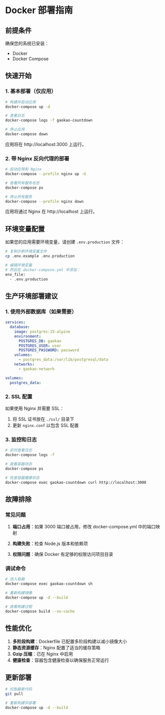 # Docker 部署指南

## 前提条件

确保您的系统已安装：
- Docker
- Docker Compose

## 快速开始

### 1. 基本部署（仅应用）

```bash
# 构建并启动应用
docker-compose up -d

# 查看日志
docker-compose logs -f gaokao-countdown

# 停止应用
docker-compose down
```

应用将在 http://localhost:3000 上运行。

### 2. 带 Nginx 反向代理的部署

```bash
# 启动应用和 Nginx
docker-compose --profile nginx up -d

# 查看所有服务状态
docker-compose ps

# 停止所有服务
docker-compose --profile nginx down
```

应用将通过 Nginx 在 http://localhost 上运行。

## 环境变量配置

如果您的应用需要环境变量，请创建 `.env.production` 文件：

```bash
# 复制示例环境变量文件
cp .env.example .env.production

# 编辑环境变量
# 然后在 docker-compose.yml 中添加：
env_file:
  - .env.production
```

## 生产环境部署建议

### 1. 使用外部数据库（如果需要）

```yaml
services:
  database:
    image: postgres:15-alpine
    environment:
      POSTGRES_DB: gaokao
      POSTGRES_USER: user
      POSTGRES_PASSWORD: password
    volumes:
      - postgres_data:/var/lib/postgresql/data
    networks:
      - gaokao-network

volumes:
  postgres_data:
```

### 2. SSL 配置

如果使用 Nginx 并需要 SSL：

1. 将 SSL 证书放在 `./ssl/` 目录下
2. 更新 `nginx.conf` 以包含 SSL 配置

### 3. 监控和日志

```bash
# 实时查看日志
docker-compose logs -f

# 查看容器状态
docker-compose ps

# 检查容器健康状态
docker-compose exec gaokao-countdown curl http://localhost:3000
```

## 故障排除

### 常见问题

1. **端口占用**：如果 3000 端口被占用，修改 docker-compose.yml 中的端口映射

2. **构建失败**：检查 Node.js 版本和依赖项

3. **权限问题**：确保 Docker 有足够的权限访问项目目录

### 调试命令

```bash
# 进入容器
docker-compose exec gaokao-countdown sh

# 重新构建镜像
docker-compose up -d --build

# 查看构建过程
docker-compose build --no-cache
```

## 性能优化

1. **多阶段构建**：Dockerfile 已配置多阶段构建以减小镜像大小
2. **静态资源缓存**：Nginx 配置了适当的缓存策略
3. **Gzip 压缩**：已在 Nginx 中启用
4. **健康检查**：容器包含健康检查以确保服务正常运行

## 更新部署

```bash
# 拉取最新代码
git pull

# 重新构建并部署
docker-compose up -d --build
```
